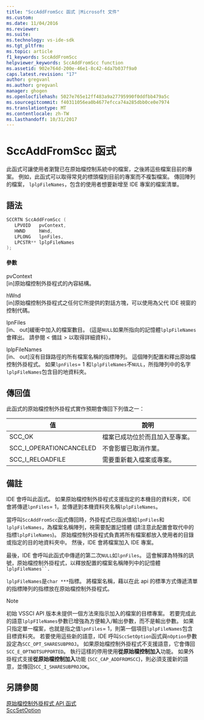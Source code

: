 ```yaml
---
title: "SccAddFromScc 函式 |Microsoft 文件"
ms.custom: 
ms.date: 11/04/2016
ms.reviewer: 
ms.suite: 
ms.technology: vs-ide-sdk
ms.tgt_pltfrm: 
ms.topic: article
f1_keywords: SccAddFromScc
helpviewer_keywords: SccAddFromScc function
ms.assetid: 902e764d-200e-46e1-8c42-4da7b037f9a0
caps.latest.revision: "17"
author: gregvanl
ms.author: gregvanl
manager: ghogen
ms.openlocfilehash: 5027e765e12ff483a9a27795990f0ddfbb479a5c
ms.sourcegitcommit: f40311056ea0b4677efcca74a285dbb0ce0e7974
ms.translationtype: MT
ms.contentlocale: zh-TW
ms.lasthandoff: 10/31/2017
---
```

# <a name="sccaddfromscc-function"></a>SccAddFromScc 函式
此函式可讓使用者瀏覽已在原始檔控制系統中的檔案，之後將這些檔案目前的專案。 例如，此函式可以取得常見的標頭檔到目前的專案而不複製檔案。 傳回陣列的檔案， `lplpFileNames`，包含的使用者想要新增至 IDE 專案的檔案清單。  
  
## <a name="syntax"></a>語法  
  
```cpp  
SCCRTN SccAddFromScc (  
   LPVOID   pvContext,  
   HWND     hWnd,  
   LPLONG   lpnFiles,  
   LPCSTR** lplpFileNames  
);  
```  
  
#### <a name="parameters"></a>參數  
 pvContext  
 [in]原始檔控制外掛程式的內容結構。  
  
 hWnd  
 [in]原始檔控制外掛程式之任何它所提供的對話方塊，可以使用為父代 IDE 視窗的控制代碼。  
  
 lpnFiles  
 [in、 out]緩衝中加入的檔案數目。 (這是`NULL`如果所指向的記憶體`lplpFileNames`會釋出。 請參閱 < 備註 > 以取得詳細資料）。  
  
 lplpFileNames  
 [in、 out]沒有目錄路徑的所有檔案名稱的指標陣列。 這個陣列配置和釋出原始檔控制外掛程式。 如果`lpnFiles`= 1 和`lplpFileNames`不`NULL`，所指陣列中的名字`lplpFileNames`包含目的地資料夾。  
  
## <a name="return-value"></a>傳回值  
 此函式的原始檔控制外掛程式實作預期會傳回下列值之一：  
  
|值|說明|  
|-----------|-----------------|  
|SCC_OK|檔案已成功位於而且加入至專案。|  
|SCC_I_OPERATIONCANCELED|不會影響已取消作業。|  
|SCC_I_RELOADFILE|需要重新載入檔案或專案。|  
  
## <a name="remarks"></a>備註  
 IDE 會呼叫此函式。 如果原始檔控制外掛程式支援指定的本機目的資料夾，IDE 會將傳遞`lpnFiles`= 1，並傳遞到本機資料夾名稱`lplpFileNames`。  
  
 當呼叫`SccAddFromScc`函式傳回時，外掛程式已指派值給`lpnFiles`和`lplpFileNames`，為檔案名稱陣列，視需要配置記憶體 (請注意此配置會取代中的指標`lplpFileNames`)。 原始檔控制外掛程式負責將所有檔案都放入使用者的目錄或指定的目的地資料夾中。 然後，IDE 會將檔案加入 IDE 專案。  
  
 最後，IDE 會呼叫此函式中傳遞的第二次`NULL`如`lpnFiles`。 這會解譯為特殊的訊號，原始檔控制外掛程式，以釋放配置的檔案名稱陣列中的記憶體`lplpFileNames``.`  
  
 `lplpFileNames`是`char ***`指標。 將檔案名稱，藉以在此 api 的標準方式傳遞清單的指標陣列的指標放在原始檔控制外掛程式。  
  
> [!NOTE]
>  初始 VSSCI API 版本未提供一個方法來指示加入的檔案的目標專案。 若要完成此的語意`lplpFIleNames`參數已增強為方便輸入/輸出參數，而不是輸出參數。 如果只指定單一檔案，也就是指之值`lpnFiles`= 1，則第一個項目`lplpFileNames`包含目標資料夾。 若要使用這些新的語意，IDE 呼叫`SccSetOption`函式與`nOption`參數設定為`SCC_OPT_SHARESUBPROJ`。 如果原始檔控制外掛程式不支援語意，它會傳回`SCC_E_OPTNOTSUPPORTED`。 執行這樣的停用使用**從原始檔控制加入**功能。 如果外掛程式支援**從原始檔控制加入**功能 (`SCC_CAP_ADDFROMSCC`)，則必須支援新的語意，並傳回`SCC_I_SHARESUBPROJOK`。  
  
## <a name="see-also"></a>另請參閱  
 [原始檔控制外掛程式 API 函式](../extensibility/source-control-plug-in-api-functions.md)   
 [SccSetOption](../extensibility/sccsetoption-function.md)